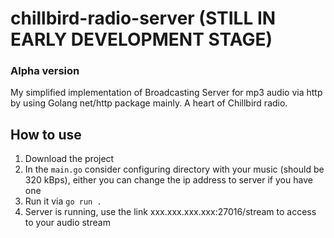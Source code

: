 # chillbird-radio-server (STILL IN EARLY DEVELOPMENT STAGE)
### Alpha version
My simplified implementation of Broadcasting Server for mp3 audio via http by using Golang net/http package mainly. A heart of Chillbird radio.

## How to use
1. Download the project
2. In the ```main.go``` consider configuring directory with your music (should be 320 kBps), either you can change the ip address to server if you have one 
3. Run it via ```go run .```
4. Server is running, use the link xxx.xxx.xxx.xxx:27016/stream to access to your audio stream
